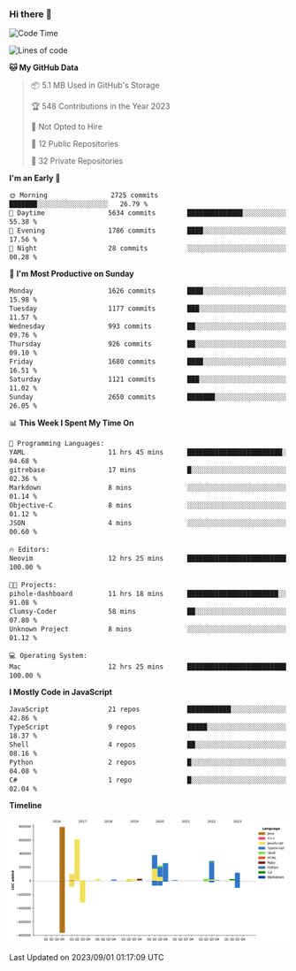 ### Hi there 👋

<!--
**Clumsy-Coder/Clumsy-Coder** is a ✨ _special_ ✨ repository because its `README.md` (this file) appears on your GitHub profile.

Here are some ideas to get you started:

- 🔭 I’m currently working on ...
- 🌱 I’m currently learning ...
- 👯 I’m looking to collaborate on ...
- 🤔 I’m looking for help with ...
- 💬 Ask me about ...
- 📫 How to reach me: ...
- 😄 Pronouns: ...
- ⚡ Fun fact: ...
-->

<!-- anmol098/waka-readme-stats -->
<!--START_SECTION:waka-->
![Code Time](http://img.shields.io/badge/Code%20Time-358%20hrs%206%20mins-blue)

![Lines of code](https://img.shields.io/badge/From%20Hello%20World%20I%27ve%20Written-2.9%20million%20lines%20of%20code-blue)

**🐱 My GitHub Data** 

> 📦 5.1 MB Used in GitHub's Storage 
 > 
> 🏆 548 Contributions in the Year 2023
 > 
> 🚫 Not Opted to Hire
 > 
> 📜 12 Public Repositories 
 > 
> 🔑 32 Private Repositories 
 > 
**I'm an Early 🐤** 

```text
🌞 Morning                2725 commits        ███████░░░░░░░░░░░░░░░░░░   26.79 % 
🌆 Daytime                5634 commits        ██████████████░░░░░░░░░░░   55.38 % 
🌃 Evening                1786 commits        ████░░░░░░░░░░░░░░░░░░░░░   17.56 % 
🌙 Night                  28 commits          ░░░░░░░░░░░░░░░░░░░░░░░░░   00.28 % 
```
📅 **I'm Most Productive on Sunday** 

```text
Monday                   1626 commits        ████░░░░░░░░░░░░░░░░░░░░░   15.98 % 
Tuesday                  1177 commits        ███░░░░░░░░░░░░░░░░░░░░░░   11.57 % 
Wednesday                993 commits         ██░░░░░░░░░░░░░░░░░░░░░░░   09.76 % 
Thursday                 926 commits         ██░░░░░░░░░░░░░░░░░░░░░░░   09.10 % 
Friday                   1680 commits        ████░░░░░░░░░░░░░░░░░░░░░   16.51 % 
Saturday                 1121 commits        ███░░░░░░░░░░░░░░░░░░░░░░   11.02 % 
Sunday                   2650 commits        ███████░░░░░░░░░░░░░░░░░░   26.05 % 
```


📊 **This Week I Spent My Time On** 

```text
💬 Programming Languages: 
YAML                     11 hrs 45 mins      ████████████████████████░   94.68 % 
gitrebase                17 mins             █░░░░░░░░░░░░░░░░░░░░░░░░   02.36 % 
Markdown                 8 mins              ░░░░░░░░░░░░░░░░░░░░░░░░░   01.14 % 
Objective-C              8 mins              ░░░░░░░░░░░░░░░░░░░░░░░░░   01.12 % 
JSON                     4 mins              ░░░░░░░░░░░░░░░░░░░░░░░░░   00.60 % 

🔥 Editors: 
Neovim                   12 hrs 25 mins      █████████████████████████   100.00 % 

🐱‍💻 Projects: 
pihole-dashboard         11 hrs 18 mins      ███████████████████████░░   91.08 % 
Clumsy-Coder             58 mins             ██░░░░░░░░░░░░░░░░░░░░░░░   07.80 % 
Unknown Project          8 mins              ░░░░░░░░░░░░░░░░░░░░░░░░░   01.12 % 

💻 Operating System: 
Mac                      12 hrs 25 mins      █████████████████████████   100.00 % 
```

**I Mostly Code in JavaScript** 

```text
JavaScript               21 repos            ███████████░░░░░░░░░░░░░░   42.86 % 
TypeScript               9 repos             █████░░░░░░░░░░░░░░░░░░░░   18.37 % 
Shell                    4 repos             ██░░░░░░░░░░░░░░░░░░░░░░░   08.16 % 
Python                   2 repos             █░░░░░░░░░░░░░░░░░░░░░░░░   04.08 % 
C#                       1 repo              █░░░░░░░░░░░░░░░░░░░░░░░░   02.04 % 
```



**Timeline**

![Lines of Code chart](https://raw.githubusercontent.com/Clumsy-Coder/Clumsy-Coder/main/assets/bar_graph.png)


 Last Updated on 2023/09/01 01:17:09 UTC
<!--END_SECTION:waka-->
